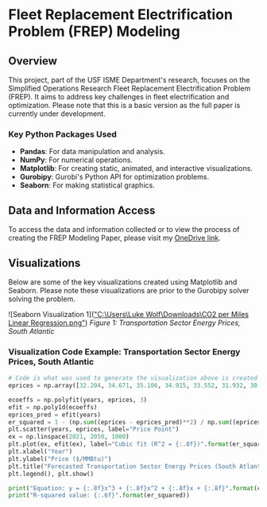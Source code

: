 # Fleet Replacement Electrification Problem (FREP) Modeling

## Overview
This project, part of the USF ISME Department's research, focuses on the Simplified Operations Research Fleet Replacement Electrification Problem (FREP). It aims to address key challenges in fleet electrification and optimization. Please note that this is a basic version as the full paper is currently under development.

### Key Python Packages Used
- **Pandas**: For data manipulation and analysis.
- **NumPy**: For numerical operations.
- **Matplotlib**: For creating static, animated, and interactive visualizations.
- **Gurobipy**: Gurobi's Python API for optimization problems.
- **Seaborn**: For making statistical graphics.

## Data and Information Access
To access the data and information collected or to view the process of creating the FREP Modeling Paper, please visit my [OneDrive link](https://usfedu-my.sharepoint.com/:f:/g/personal/lawolf_usf_edu/Ek66cTeKZ_tOiRcBjoBbrTIBZ1QoQ1jFcITf-ns1XJhewg?e=DGE1fa).

## Visualizations
Below are some of the key visualizations created using Matplotlib and Seaborn. Please note these visualizations are prior to the Gurobipy solver solving the problem.

![Seaborn Visualization 1](["C:\Users\Luke Wolf\Downloads\CO2 per Miles Linear Regression.png"](https://drive.google.com/file/d/1o-4nYdizC61w8_MrNHu3vybSZcFu3XTH/view?usp=sharing))
*Figure 1: Transportation Sector Energy Prices, South Atlantic*

### Visualization Code Example: Transportation Sector Energy Prices, South Atlantic
```python
# Code is what was used to generate the visualization above is created
eprices = np.array([32.204, 34.671, 35.106, 34.915, 33.552, 31.932, 30.705])

ecoeffs = np.polyfit(years, eprices, 3)
efit = np.poly1d(ecoeffs)
eprices_pred = efit(years)
er_squared = 1 - (np.sum((eprices - eprices_pred)**2) / np.sum((eprices - np.mean(eprices))**2))
plt.scatter(years, eprices, label="Price Point")
ex = np.linspace(2021, 2050, 1000)
plt.plot(ex, efit(ex), label="Cubic fit (R^2 = {:.8f})".format(er_squared))
plt.xlabel("Year")
plt.ylabel("Price ($/MMBtu)")
plt.title("Forecasted Transportation Sector Energy Prices (South Atlantic)")
plt.legend(), plt.show()

print("Equation: y = {:.8f}x^3 + {:.8f}x^2 + {:.8f}x + {:.8f}".format(coeffs[0], coeffs[1], coeffs[2], coeffs[3]))
print("R-squared value: {:.6f}".format(er_squared))
